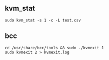 ## kvm_stat
```
sudo kvm_stat -s 1 -c -L test.csv
```

## bcc
```
cd /usr/share/bcc/tools && sudo ./kvmexit 1
sudo kvmexit 2 > kvmexit.log
```